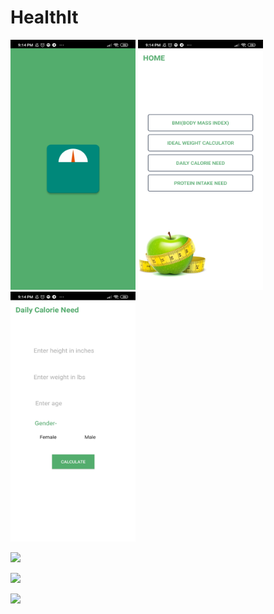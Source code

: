 # HealthIt

<img src= "images/Screenshot_2021-06-07-21-14-45-022_com.example.healthit.jpg" height = "400" width = "200">
<img src= "images/Screenshot_2021-06-07-21-14-47-083_com.example.healthit.jpg" height = "400" width = "200">
<img src= "images/Screenshot_2021-06-07-21-14-50-902_com.example.healthit.jpg" height = "400" width = "200">

![](images/filename%20Screenshot_2021-06-07-21-14-45-022_com.example.healthit.jpg)

![](images/filename%20Screenshot_2021-06-07-21-14-47-083_com.example.healthit.jpg)

![](images/filename%20Screenshot_2021-06-07-21-14-50-902_com.example.healthit.jpg)

